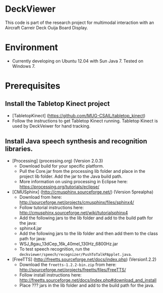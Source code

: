 # DeckViewer

This code is part of the research project for multimodal interaction with an Aircraft Carreir Deck Ouija Board Display. 

# Environment 
* Currently developing on Ubuntu 12.04 with Sun Java 7. Tested on Windows 7.

# Prerequisites

## Install the Tabletop Kinect project
* [TabletopKinect] (https://github.com/MUG-CSAIL/tabletop_kinect)
 * Follow the instructions to get Tabletop Kinect running. Tabletop Kinect is used by DeckVeiwer for hand tracking.

## Install Java speech synthesis and recognition libraries. 
* [Processing] (processing.org) (Version 2.0.3)
  * Download build for your specific platform.
  * Pull the Core.jar from the processing lib folder and place in the project lib folder. Add the jar to the Java build path. 
  * More information on using processing in Eclipse here: https://processing.org/tutorials/eclipse/
* [CMUSphinx] (http://cmusphinx.sourceforge.net/) (Version 5prealpha)
  * Download from here: http://sourceforge.net/projects/cmusphinx/files/sphinx4/
  * Follow tutorial instructions here: http://cmusphinx.sourceforge.net/wiki/tutorialsphinx4
  * Add the following jars to the lib folder and add to the build path for the java:
   * sphinx4.jar
  * Add the following jars to the lib folder and then add them to the class path for java:
   * WSJ_8gau_13dCep_16k_40mel_130Hz_6800Hz.jar
  * To test speech recognition, run the `deckviewer/speech/recognizer/PushToTalkPApplet.java`. 
* [FreeTTS] (http://freetts.sourceforge.net/docs/index.php) (Version1.2.2)
  * Download the `freetts-1.2.2-bin.zip` from here: http://sourceforge.net/projects/freetts/files/FreeTTS/
  * Follow install instructions here: http://freetts.sourceforge.net/docs/index.php#download_and_install
  * Place ??? jars in the lib folder and add to the build path for the java.
  


  
  
  
  
